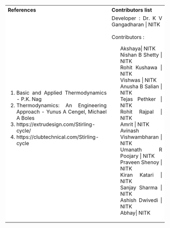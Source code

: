<table style="text-align:justify;">
  <tr style="background-color: white">
    <th>References</th>
    <th>Contributors list</th>
  </tr>
  <tr style="background-color: white">
    <td>
    <ol>
    <li>Basic and Applied Thermodynamics - P.K. Nag</li>
    <li>Thermodynamics: An Engineering Approach - Yunus A Cengel, Michael A Boles</li>
    <li>https://extrudesign.com/Stirling-cycle/</li>
    <li>https://clubtechnical.com/Stirling-cycle</li>
    </ol>
   </td>
    <td>Developer : Dr. K V Gangadharan | NITK</br></br>
    Contributors :
    <ul style="list-style-type: none;">
    <li>Akshaya| NITK</li>
    <li>Nishan B Shetty | NITK</li>
    <li>Rohit Kushawa | NITK</li>
    <li>Vishwas | NITK</li>
    <li>Anusha B Salian | NITK</li>
    <li>Tejas Pethker | NITK</li>
    <li>Rohit Rajpal | NITK</li>
    <li>Amrit | NITK</li>
    <li>Avinash Vishwambharan | NITK</li>
    <li>Umanath R Poojary | NITK</li>
    <li>Praveen Shenoy | NITK</li>
    <li>Kiran Katari | NITK</li>
    <li>Sanjay Sharma | NITK</li>
    <li>Ashish Dwivedi | NITK</li>
    <li>Abhay| NITK</li>
     </ul></td>
  </tr>
</table>
